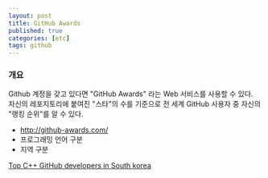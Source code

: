 ```yaml
---
layout: post
title: GitHub Awards
published: true
categories: [etc]
tags: github
---
```

### 개요

Github 계정을 갖고 있다면  "GitHub Awards" 라는 Web 서비스를 사용할 수 있다.  
자신의 레포지토리에 붙여진 "스타"의 수를 기준으로 전 세계 GitHub 사용자 중 자신의 "랭킹 순위"를 알 수 있다.
- http://github-awards.com/
- 프로그래밍 언어 구분
- 지역 구분
  
  
[Top C++ GitHub developers in South korea](http://github-awards.com/users?country=south+korea&language=c%2B%2B )


